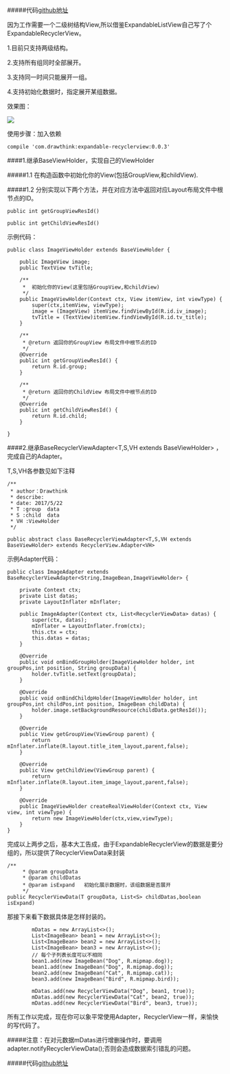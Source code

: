 #####代码[github地址](https://github.com/drawthink/ExpandableRecyclerView)

因为工作需要一个二级树结构View,所以借鉴ExpandableListView自己写了个ExpandableRecyclerView。

1.目前只支持两级结构。

2.支持所有组同时全部展开。

3.支持同一时间只能展开一组。

4.支持初始化数据时，指定展开某组数据。

效果图：

![](https://github.com/drawthink/ExpandableRecyclerView/blob/master/screenshot/screenshot.gif?raw=true)
  
使用步骤：加入依赖
```
compile 'com.drawthink:expandable-recyclerview:0.0.3'

```
####1.继承BaseViewHolder，实现自己的ViewHolder

#####1.1 在构造函数中初始化你的View(包括GroupView,和childView).

#####1.2 分别实现以下两个方法，并在对应方法中返回对应Layout布局文件中根节点的ID。

```
public int getGroupViewResId()

public int getChildViewResId()
```
示例代码：
```
public class ImageViewHolder extends BaseViewHolder {

    public ImageView image;
    public TextView tvTitle;

    /**
     *  初始化你的View(这里包括GroupView,和childView)
     */
    public ImageViewHolder(Context ctx, View itemView, int viewType) {
        super(ctx,itemView, viewType);
        image = (ImageView) itemView.findViewById(R.id.iv_image);
        tvTitle = (TextView)itemView.findViewById(R.id.tv_title);
    }

    /**
     * @return 返回你的GroupView 布局文件中根节点的ID
     */
    @Override
    public int getGroupViewResId() {
        return R.id.group;
    }

    /**
     * @return 返回你的ChildView 布局文件中根节点的ID
     */
    @Override
    public int getChildViewResId() {
        return R.id.child;
    }

}
```

####2.继承BaseRecyclerViewAdapter<T,S,VH extends BaseViewHolder> ，完成自己的Adapter。

T,S,VH各参数见如下注释
```
/**
 * author：Drawthink
 * describe:
 * date: 2017/5/22
 * T :group  data
 * S :child  data
 * VH :ViewHolder
 */

public abstract class BaseRecyclerViewAdapter<T,S,VH extends BaseViewHolder> extends RecyclerView.Adapter<VH>

```
示例Adapter代码：
```
public class ImageAdapter extends BaseRecyclerViewAdapter<String,ImageBean,ImageViewHolder> {

    private Context ctx;
    private List datas;
    private LayoutInflater mInflater;

    public ImageAdapter(Context ctx, List<RecyclerViewData> datas) {
        super(ctx, datas);
        mInflater = LayoutInflater.from(ctx);
        this.ctx = ctx;
        this.datas = datas;
    }

    @Override
    public void onBindGroupHolder(ImageViewHolder holder, int groupPos,int position, String groupData) {
        holder.tvTitle.setText(groupData);
    }

    @Override
    public void onBindChildpHolder(ImageViewHolder holder, int groupPos,int childPos,int position, ImageBean childData) {
        holder.image.setBackgroundResource(childData.getResId());
    }

    @Override
    public View getGroupView(ViewGroup parent) {
        return mInflater.inflate(R.layout.title_item_layout,parent,false);
    }

    @Override
    public View getChildView(ViewGroup parent) {
        return mInflater.inflate(R.layout.item_image_layout,parent,false);
    }

    @Override
    public ImageViewHolder createRealViewHolder(Context ctx, View view, int viewType) {
        return new ImageViewHolder(ctx,view,viewType);
    }
}
```

完成以上两步之后，基本大工告成，由于ExpandableRecyclerView的数据是要分组的，所以提供了RecyclerViewData来封装
```
/**
     * @param groupData
     * @param childDatas
     * @param isExpand   初始化展示数据时，该组数据是否展开
     */
public RecyclerViewData(T groupData, List<S> childDatas,boolean isExpand)

```
那接下来看下数据具体是怎样封装的。
```
        mDatas = new ArrayList<>();
        List<ImageBean> bean1 = new ArrayList<>();
        List<ImageBean> bean2 = new ArrayList<>();
        List<ImageBean> bean3 = new ArrayList<>();
        // 每个子列表长度可以不相同
        bean1.add(new ImageBean("Dog", R.mipmap.dog));
        bean1.add(new ImageBean("Dog", R.mipmap.dog));
        bean2.add(new ImageBean("Cat", R.mipmap.cat));
        bean3.add(new ImageBean("Bird", R.mipmap.bird));

        mDatas.add(new RecyclerViewData("Dog", bean1, true));
        mDatas.add(new RecyclerViewData("Cat", bean2, true));
        mDatas.add(new RecyclerViewData("Bird", bean3, true));
```
所有工作以完成，现在你可以象平常使用Adapter，RecyclerView一样，来愉快的写代码了。

#####注意：在对元数据mDatas进行增删操作时，要调用adapter.notifyRecyclerViewData();否则会造成数据索引错乱的问题。


#####代码[github地址](https://github.com/drawthink/ExpandableRecyclerView)